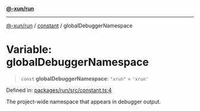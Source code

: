 [**@-xun/run**](../../README.md)

***

[@-xun/run](../../README.md) / [constant](../README.md) / globalDebuggerNamespace

# Variable: globalDebuggerNamespace

> `const` **globalDebuggerNamespace**: `"xrun"` = `'xrun'`

Defined in: [packages/run/src/constant.ts:4](https://github.com/Xunnamius/exec-utils/blob/e4fc4234f5ee2e08c53563e96d123577dfd5f204/packages/run/src/constant.ts#L4)

The project-wide namespace that appears in debugger output.
